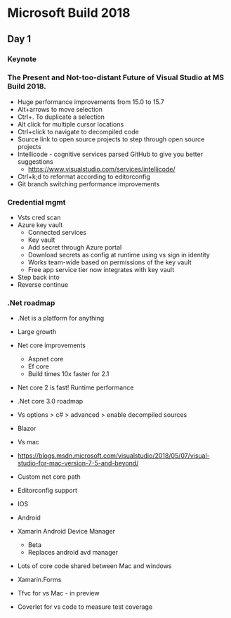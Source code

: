 # Microsoft Build 2018

## Day 1

### Keynote

### The Present and Not-too-distant Future of Visual Studio at MS Build 2018.

* Huge performance improvements from 15.0 to 15.7
* Alt+arrows to move selection
* Ctrl+. To duplicate a selection
* Alt click for multiple cursor locations
* Ctrl+click to navigate to decompiled code
* Source link to open source projects to step through open source projects
* Intellicode - cognitive services parsed GitHub to give you better suggestions
  * https://www.visualstudio.com/services/intellicode/
* Ctrl+k;d to reformat according to editorconfig
* Git branch switching performance improvements

### Credential mgmt

* Vsts cred scan
* Azure key vault
  * Connected services
  * Key vault
  * Add secret through Azure portal
  * Download secrets as config at runtime using vs sign in identity
  * Works team-wide based on permissions of the key vault
  * Free app service tier now integrates with key vault
* Step back into
* Reverse continue

### .Net roadmap

* .Net is a platform for anything
* Large growth
* Net core improvements
  * Aspnet core
  * Ef core
  * Build times 10x faster for 2.1
* Net core 2 is fast! Runtime performance

* .Net core 3.0 roadmap

* Vs options > c# > advanced > enable decompiled sources

* Blazor

* Vs mac
* https://blogs.msdn.microsoft.com/visualstudio/2018/05/07/visual-studio-for-mac-version-7-5-and-beyond/
* Custom net core path
* Editorconfig support

* IOS

* Android
* Xamarin Android Device Manager
  * Beta
  * Replaces android avd manager

* Lots of core code shared between Mac and windows

* Xamarin.Forms

* Tfvc for vs Mac - in preview
* Coverlet for vs code to measure test coverage
